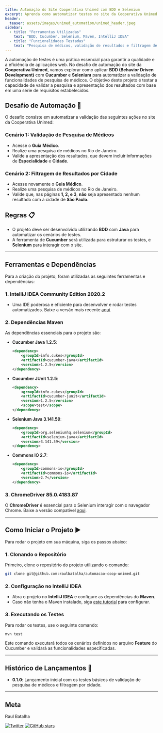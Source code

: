 ```yaml
---
title: Automação do Site Cooperativa Unimed com BDD e Selenium
excerpt: Aprenda como automatizar testes no site da Cooperativa Unimed utilizando BDD, Cucumber, Selenium e Java. Veja um exemplo prático de como validar funcionalidades de pesquisa de médicos.
header:
  teaser: assets/images/unimed_automation/unimed_header.jpeg
sidebar:
  - title: "Ferramentas Utilizadas"
    text: "BDD, Cucumber, Selenium, Maven, IntelliJ IDEA"
  - title: "Funcionalidades Testadas"
    text: "Pesquisa de médicos, validação de resultados e filtragem de cidade"
---
```


A automação de testes é uma prática essencial para garantir a qualidade e a eficiência de aplicações web. No desafio de automação do site da **Cooperativa Unimed**, vamos explorar como aplicar **BDD (Behavior Driven Development)** com **Cucumber** e **Selenium** para automatizar a validação de funcionalidades de pesquisa de médicos. O objetivo deste projeto é testar a capacidade de validar a pesquisa e apresentação dos resultados com base em uma série de requisitos estabelecidos.

## Desafio de Automação :muscle:

O desafio consiste em automatizar a validação das seguintes ações no site da Cooperativa Unimed:

### Cenário 1: Validação de Pesquisa de Médicos

- Acesse o **Guia Médico**.
- Realize uma pesquisa de médicos no Rio de Janeiro.
- Valide a apresentação dos resultados, que devem incluir informações de **Especialidade** e **Cidade**.

### Cenário 2: Filtragem de Resultados por Cidade

- Acesse novamente o **Guia Médico**.
- Realize uma pesquisa de médicos no Rio de Janeiro.
- Valide que, nas páginas **1, 2, e 3**, **não** seja apresentado nenhum resultado com a cidade de **São Paulo**.

## Regras :clipboard:

- O projeto deve ser desenvolvido utilizando **BDD** com **Java** para automatizar os cenários de testes.
- A ferramenta de **Cucumber** será utilizada para estruturar os testes, e **Selenium** para interagir com o site.

---

## Ferramentas e Dependências

Para a criação do projeto, foram utilizadas as seguintes ferramentas e dependências:

### **1. IntelliJ IDEA Community Edition 2020.2**

- Uma IDE poderosa e eficiente para desenvolver e rodar testes automatizados. Baixe a versão mais recente [aqui](https://confluence.jetbrains.com/pages/viewpage.action?pageId=54920165).

### **2. Dependências Maven**

As dependências essenciais para o projeto são:

- **Cucumber Java 1.2.5**:
  ```xml
  <dependency>
      <groupId>info.cukes</groupId>
      <artifactId>cucumber-java</artifactId>
      <version>1.2.5</version>
  </dependency>
  ```

- **Cucumber JUnit 1.2.5**:
  ```xml
  <dependency>
      <groupId>info.cukes</groupId>
      <artifactId>cucumber-junit</artifactId>
      <version>1.2.5</version>
      <scope>test</scope>
  </dependency>
  ```

- **Selenium Java 3.141.59**:
  ```xml
  <dependency>
      <groupId>org.seleniumhq.selenium</groupId>
      <artifactId>selenium-java</artifactId>
      <version>3.141.59</version>
  </dependency>
  ```

- **Commons IO 2.7**:
  ```xml
  <dependency>
      <groupId>commons-io</groupId>
      <artifactId>commons-io</artifactId>
      <version>2.7</version>
  </dependency>
  ```

### **3. ChromeDriver 85.0.4183.87**

O **ChromeDriver** é essencial para o Selenium interagir com o navegador Chrome. Baixe a versão compatível [aqui](https://chromedriver.chromium.org/downloads).

---

## Como Iniciar o Projeto :arrow_forward:

Para rodar o projeto em sua máquina, siga os passos abaixo:

### **1. Clonando o Repositório**

Primeiro, clone o repositório do projeto utilizando o comando:

```sh
git clone git@github.com:raulbatalha/automacao-coop-unimed.git
```

### **2. Configuração no IntelliJ IDEA**

- Abra o projeto no **IntelliJ IDEA** e configure as dependências do **Maven**.
- Caso não tenha o Maven instalado, siga [este tutorial](https://www.jetbrains.com/help/idea/maven.html) para configurar.

### **3. Executando os Testes**

Para rodar os testes, use o seguinte comando:

```sh
mvn test
```

Este comando executará todos os cenários definidos no arquivo **Feature** do Cucumber e validará as funcionalidades especificadas.

---

## Histórico de Lançamentos :scroll:

- **0.1.0**: Lançamento inicial com os testes básicos de validação de pesquisa de médicos e filtragem por cidade.

---

## Meta
Raul Batalha 

[![Twitter](https://img.shields.io/twitter/url?style=social&url=https%3A%2F%2Ftwitter.com%2Fraulbatalha)](https://twitter.com/raulbatalha) [![GitHub stars](https://img.shields.io/github/stars/RaulBatalha?tab=stars)](https://github.com/RaulBatalha?tab=stars)
